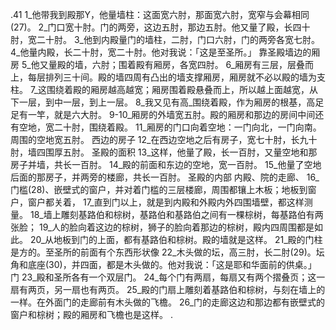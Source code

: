 .41 
1_他带我到殿那Y，他量墙柱：这面宽六肘，那面宽六肘，宽窄与会幕相同(27)。 2_门口宽十肘。门的两旁，这边五肘，那边五肘。他又量了殿，长四十肘，宽二十肘。 3_他到内殿量门的墙柱，二肘，门口六肘，门的两旁各宽七肘。 4_他量内殿，长二十肘，宽二十肘。他对我说：「这是至圣所。」 
靠圣殿墙边的厢房 
5_他又量殿的墙，六肘；围着殿有厢房，各宽四肘。 6_厢房有三层，层叠而上，每层排列三十间。殿的墙四周有凸出的墙支撑厢房，厢房就不必以殿的墙为支柱。 7_这围绕着殿的厢房越高越宽；厢房围着殿悬叠而上，所以越上面越宽，从下一层，到中一层，到上一层。 8_我又见有高_围绕着殿，作为厢房的根基，高足足有一竿，就是六大肘。 9-10_厢房的外墙宽五肘。殿的厢房和那边的房间中间还有空地，宽二十肘，围绕着殿。 11_厢房的门口向着空地：一门向北，一门向南。周围的空地宽五肘。 
西边的房子 
12_在西边空地之后有房子，宽七十肘，长九十肘，墙四围厚五肘。 
圣殿的面积 
13_这样，他量了殿，长一百肘，又量空地和那房子并墙，共长一百肘。 14_殿的前面和东边的空地，宽一百肘。 
15_他量了空地后面的那房子，并两旁的楼廊，共长一百肘。 
圣殿的内部 
内殿、院的走廊、 16_门槛(28)、嵌壁式的窗户，并对着门槛的三层楼廊，周围都镶上木板；地板到窗户，窗户都关着， 17_直到门以上，就是到内殿和外殿内外四围墙壁，都这样测量。 18_墙上雕刻基路伯和棕树，基路伯和基路伯之间有一棵棕树，每基路伯有两张脸； 19_人的脸向着这边的棕树，狮子的脸向着那边的棕树，殿内四周围都是如此。 20_从地板到门的上面，都有基路伯和棕树。殿的墙就是这样。 
21_殿的门柱是方的。至圣所的前面有个东西形状像 22_木头做的坛，高三肘，长二肘(29)。坛角和底座(30)，并四面，都是木头做的。他对我说：「这是耶和华面前的供桌。」 
门 
23_殿和圣所各有一个双层门。 24_每个门有两扇，每扇又有两个摺叠页；这一扇有两页，另一扇也有两页。 25_殿的门扇上雕刻着基路伯和棕树，与刻在墙上的一样。在外面门的走廊前有木头做的飞檐。 26_门的走廊这边和那边都有嵌壁式的窗户和棕树；殿的厢房和飞檐也是这样。 
 .